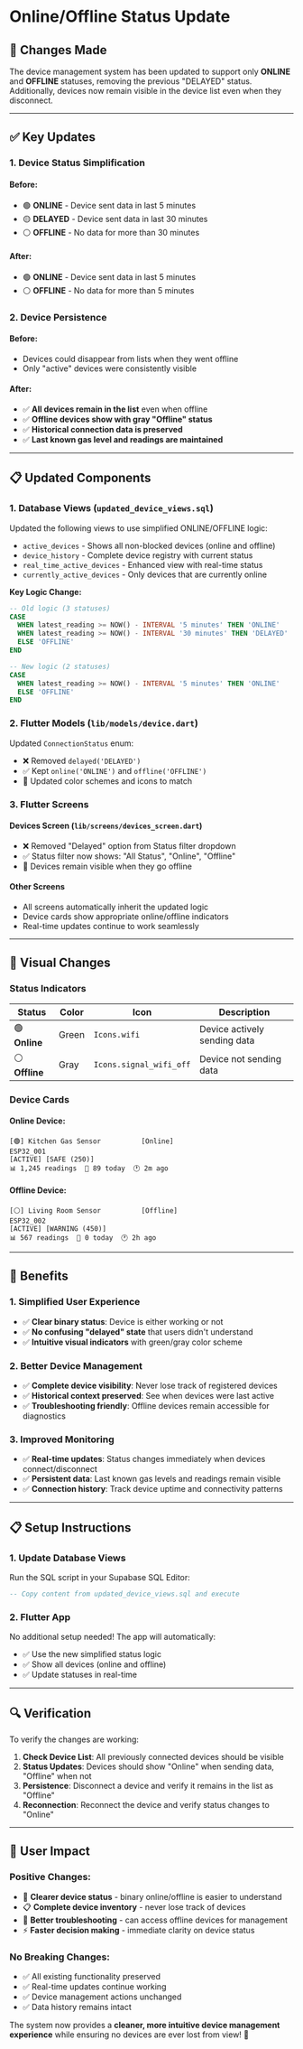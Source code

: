 # Online/Offline Status Update

## 🎯 **Changes Made**

The device management system has been updated to support only **ONLINE** and **OFFLINE** statuses, removing the previous "DELAYED" status. Additionally, devices now remain visible in the device list even when they disconnect.

---

## ✅ **Key Updates**

### **1. Device Status Simplification**

#### **Before:**
- 🟢 **ONLINE** - Device sent data in last 5 minutes
- 🟡 **DELAYED** - Device sent data in last 30 minutes
- ⚪ **OFFLINE** - No data for more than 30 minutes

#### **After:**
- 🟢 **ONLINE** - Device sent data in last 5 minutes
- ⚪ **OFFLINE** - No data for more than 5 minutes

### **2. Device Persistence**

#### **Before:**
- Devices could disappear from lists when they went offline
- Only "active" devices were consistently visible

#### **After:**
- ✅ **All devices remain in the list** even when offline
- ✅ **Offline devices show with gray "Offline" status**
- ✅ **Historical connection data is preserved**
- ✅ **Last known gas level and readings are maintained**

---

## 📋 **Updated Components**

### **1. Database Views (`updated_device_views.sql`)**

Updated the following views to use simplified ONLINE/OFFLINE logic:
- `active_devices` - Shows all non-blocked devices (online and offline)
- `device_history` - Complete device registry with current status
- `real_time_active_devices` - Enhanced view with real-time status
- `currently_active_devices` - Only devices that are currently online

**Key Logic Change:**
```sql
-- Old logic (3 statuses)
CASE 
  WHEN latest_reading >= NOW() - INTERVAL '5 minutes' THEN 'ONLINE'
  WHEN latest_reading >= NOW() - INTERVAL '30 minutes' THEN 'DELAYED'
  ELSE 'OFFLINE'
END

-- New logic (2 statuses)
CASE 
  WHEN latest_reading >= NOW() - INTERVAL '5 minutes' THEN 'ONLINE'
  ELSE 'OFFLINE'
END
```

### **2. Flutter Models (`lib/models/device.dart`)**

Updated `ConnectionStatus` enum:
- ❌ Removed `delayed('DELAYED')`
- ✅ Kept `online('ONLINE')` and `offline('OFFLINE')`
- 🎨 Updated color schemes and icons to match

### **3. Flutter Screens**

#### **Devices Screen (`lib/screens/devices_screen.dart`)**
- ❌ Removed "Delayed" option from Status filter dropdown
- ✅ Status filter now shows: "All Status", "Online", "Offline"
- 🔄 Devices remain visible when they go offline

#### **Other Screens**
- All screens automatically inherit the updated logic
- Device cards show appropriate online/offline indicators
- Real-time updates continue to work seamlessly

---

## 🎨 **Visual Changes**

### **Status Indicators**

| Status | Color | Icon | Description |
|--------|-------|------|-------------|
| 🟢 **Online** | Green | `Icons.wifi` | Device actively sending data |
| ⚪ **Offline** | Gray | `Icons.signal_wifi_off` | Device not sending data |

### **Device Cards**

#### **Online Device:**
```
[🟢] Kitchen Gas Sensor          [Online]
ESP32_001
[ACTIVE] [SAFE (250)]
📊 1,245 readings  📅 89 today  🕐 2m ago
```

#### **Offline Device:**
```
[⚪] Living Room Sensor          [Offline]
ESP32_002  
[ACTIVE] [WARNING (450)]
📊 567 readings  📅 0 today  🕐 2h ago
```

---

## 🚀 **Benefits**

### **1. Simplified User Experience**
- ✅ **Clear binary status**: Device is either working or not
- ✅ **No confusing "delayed" state** that users didn't understand
- ✅ **Intuitive visual indicators** with green/gray color scheme

### **2. Better Device Management**
- ✅ **Complete device visibility**: Never lose track of registered devices
- ✅ **Historical context preserved**: See when devices were last active
- ✅ **Troubleshooting friendly**: Offline devices remain accessible for diagnostics

### **3. Improved Monitoring**
- ✅ **Real-time updates**: Status changes immediately when devices connect/disconnect
- ✅ **Persistent data**: Last known gas levels and readings remain visible
- ✅ **Connection history**: Track device uptime and connectivity patterns

---

## 📋 **Setup Instructions**

### **1. Update Database Views**
Run the SQL script in your Supabase SQL Editor:
```sql
-- Copy content from updated_device_views.sql and execute
```

### **2. Flutter App**
No additional setup needed! The app will automatically:
- ✅ Use the new simplified status logic
- ✅ Show all devices (online and offline)
- ✅ Update statuses in real-time

---

## 🔍 **Verification**

To verify the changes are working:

1. **Check Device List**: All previously connected devices should be visible
2. **Status Updates**: Devices should show "Online" when sending data, "Offline" when not
3. **Persistence**: Disconnect a device and verify it remains in the list as "Offline"
4. **Reconnection**: Reconnect the device and verify status changes to "Online"

---

## 🎯 **User Impact**

### **Positive Changes:**
- 🎯 **Clearer device status** - binary online/offline is easier to understand
- 📋 **Complete device inventory** - never lose track of devices
- 🔧 **Better troubleshooting** - can access offline devices for management
- ⚡ **Faster decision making** - immediate clarity on device status

### **No Breaking Changes:**
- ✅ All existing functionality preserved
- ✅ Real-time updates continue working
- ✅ Device management actions unchanged
- ✅ Data history remains intact

The system now provides a **cleaner, more intuitive device management experience** while ensuring no devices are ever lost from view! 🎉 